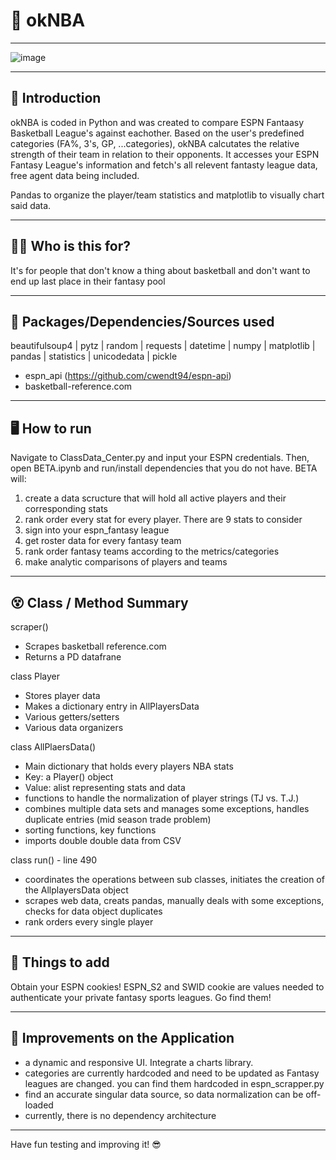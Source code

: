 # 

# 🏀 okNBA

---

![image](https://user-images.githubusercontent.com/102194829/189457078-66494ba8-3aea-4e46-9cf4-00078ad9b3a6.png)



---

## 👋  Introduction

okNBA is coded in Python and was created to compare ESPN Fantaasy Basketball League's against eachother. 
Based on the user's predefined categories (FA%, 3's, GP, ...categories), okNBA calcutates the relative strength of their team in relation to their opponents. It accesses your ESPN Fantasy League's information and fetch's all relevent fantasty league data, free agent data being included.

Pandas to organize the player/team statistics and matplotlib to visually chart said data. 

---

## 🤷‍♂️  Who is this for? 

It's for people that don't know a thing about basketball and don't want to end up last place in their fantasy pool

---

## 💪  Packages/Dependencies/Sources used 

beautifulsoup4 | pytz | random | requests | datetime | numpy | matplotlib | pandas | statistics | unicodedata | pickle  

- espn_api (https://github.com/cwendt94/espn-api) 
- basketball-reference.com

---

## 🖥  How to run

Navigate to ClassData_Center.py and input your ESPN credentials. 
Then, open BETA.ipynb and run/install dependencies that you do not have. BETA will:

1. create a data scructure that will hold all active players and their corresponding stats
2. rank order every stat for every player. There are 9 stats to consider
3. sign into your espn_fantasy league
4. get roster data for every fantasy team
5. rank order fantasy teams according to the metrics/categories
5. make analytic comparisons of players and teams

---

## 😵 Class / Method Summary

scraper() 
- Scrapes basketball reference.com
- Returns a PD datafrane

class Player 
- Stores player data
- Makes a dictionary entry in AllPlayersData
- Various getters/setters
- Various data organizers

class AllPlaersData() 
- Main dictionary that holds every players NBA stats
- Key: a Player() object
- Value: alist representing stats and data
- functions to handle the normalization of player strings (TJ vs. T.J.)
- combines multiple data sets and manages some exceptions, handles duplicate entries (mid season trade problem)
- sorting functions, key functions
- imports double double data from CSV

class run() - line 490
- coordinates the operations between sub classes, initiates the creation of the AllplayersData object
- scrapes web data, creats pandas, manually deals with some exceptions,  checks for data object duplicates
- rank orders every single player

---

## 🍪  Things to add

Obtain your ESPN cookies! ESPN_S2 and SWID cookie are values needed to authenticate your private fantasy sports leagues. Go find them!

 ---

## 🔨  Improvements on the Application

- a dynamic and responsive UI. Integrate a charts library. 
- categories are currently hardcoded and need to be updated as Fantasy leagues are changed. you can find them hardcoded in espn_scrapper.py
- find an accurate singular data source, so data normalization can be off-loaded
- currently, there is no dependency architecture

---

 
 Have fun testing and improving it! 😎
